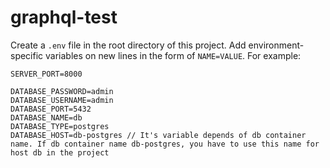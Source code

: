 # graphql-test

Create a `.env` file in the root directory of this project. Add environment-specific variables on new lines in the form of `NAME=VALUE`. For example:

```dosini
SERVER_PORT=8000

DATABASE_PASSWORD=admin
DATABASE_USERNAME=admin
DATABASE_PORT=5432
DATABASE_NAME=db
DATABASE_TYPE=postgres
DATABASE_HOST=db-postgres // It's variable depends of db container name. If db container name db-postgres, you have to use this name for host db in the project
```
